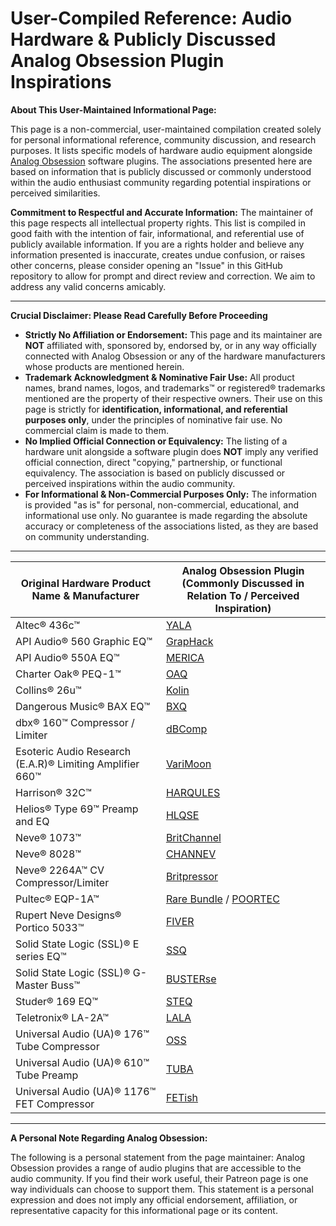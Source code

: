 # User-Compiled Reference: Audio Hardware & Publicly Discussed Analog Obsession Plugin Inspirations

**About This User-Maintained Informational Page:**

This page is a non-commercial, user-maintained compilation created solely for personal informational reference, community discussion, and research purposes. It lists specific models of hardware audio equipment alongside [Analog Obsession](https://www.patreon.com/analogobsession) software plugins. The associations presented here are based on information that is publicly discussed or commonly understood within the audio enthusiast community regarding potential inspirations or perceived similarities.

**Commitment to Respectful and Accurate Information:**
The maintainer of this page respects all intellectual property rights. This list is compiled in good faith with the intention of fair, informational, and referential use of publicly available information. If you are a rights holder and believe any information presented is inaccurate, creates undue confusion, or raises other concerns, please consider opening an "Issue" in this GitHub repository to allow for prompt and direct review and correction. We aim to address any valid concerns amicably.

---

**Crucial Disclaimer: Please Read Carefully Before Proceeding**

* **Strictly No Affiliation or Endorsement:** This page and its maintainer are **NOT** affiliated with, sponsored by, endorsed by, or in any way officially connected with Analog Obsession or any of the hardware manufacturers whose products are mentioned herein.
* **Trademark Acknowledgment & Nominative Fair Use:** All product names, brand names, logos, and trademarks™ or registered® trademarks mentioned are the property of their respective owners. Their use on this page is strictly for **identification, informational, and referential purposes only**, under the principles of nominative fair use. No commercial claim is made to them.
* **No Implied Official Connection or Equivalency:** The listing of a hardware unit alongside a software plugin does **NOT** imply any verified official connection, direct "copying," partnership, or functional equivalency. The association is based on publicly discussed or perceived inspirations within the audio community.
* **For Informational & Non-Commercial Purposes Only:** The information is provided "as is" for personal, non-commercial, educational, and informational use only. No guarantee is made regarding the absolute accuracy or completeness of the associations listed, as they are based on community understanding.

---

| Original Hardware Product Name & Manufacturer                | Analog Obsession Plugin (Commonly Discussed in Relation To / Perceived Inspiration)   |
|--------------------------------------------------------------|---------------------------------------------------------------------------------------|
| Altec® 436c™                                                 | [YALA](https://www.patreon.com/posts/yala-34323384)                                   |
| API Audio® 560 Graphic EQ™                                   | [GrapHack](https://www.patreon.com/posts/graphack-80663451)                           |
| API Audio® 550A EQ™                                          | [MERICA](https://www.patreon.com/posts/american-bundle-55358141)                      |
| Charter Oak® PEQ-1™                                          | [OAQ](https://www.patreon.com/posts/oaq-69993062)                                     |
| Collins® 26u™                                                | [Kolin](https://www.patreon.com/posts/49184069)                                       |
| Dangerous Music® BAX EQ™                                     | [BXQ](https://www.patreon.com/posts/bxq-35000375)                                     |
| dbx® 160™ Compressor / Limiter                               | [dBComp](https://www.patreon.com/posts/dbcomp-56933944)                               |
| Esoteric Audio Research (E.A.R)® Limiting Amplifier 660™     | [VariMoon](https://www.patreon.com/posts/varimoon-34323360)                           |
| Harrison® 32C™                                               | [HARQULES](https://www.patreon.com/posts/harqules-34306427)                           |
| Helios® Type 69™ Preamp and EQ                               | [HLQSE](https://www.patreon.com/posts/hlqse-34292290)                                 |
| Neve® 1073™                                                  | [BritChannel](https://www.patreon.com/posts/britbundle-79798060)                      |
| Neve® 8028™                                                  | [CHANNEV](https://www.patreon.com/posts/channev-52960238)                             |
| Neve® 2264A™ CV Compressor/Limiter                           | [Britpressor ](https://www.patreon.com/posts/britbundle-79798060)                     |
| Pultec® EQP-1A™                                              | [Rare Bundle](https://www.patreon.com/posts/rare-bundle-90832098) / [POORTEC](https://www.patreon.com/posts/poortec-119632465) |
| Rupert Neve Designs® Portico 5033™                           | [FIVER](https://www.patreon.com/posts/fiver-48483719)                                 |
| Solid State Logic (SSL)® E series EQ™                        | [SSQ](https://www.patreon.com/posts/ssq-54598496)                                     |
| Solid State Logic (SSL)® G-Master Buss™                      | [BUSTERse](https://www.patreon.com/posts/busterse-42658623)                           |
| Studer® 169 EQ™                                              | [STEQ](https://www.patreon.com/posts/steq-35318911)                                   |
| Teletronix® LA-2A™                                           | [LALA](https://www.patreon.com/posts/lala-36128829)                                   |
| Universal Audio (UA)® 176™ Tube Compressor                   | [OSS](https://www.patreon.com/posts/oss-34292591)                                     |
| Universal Audio (UA)® 610™ Tube Preamp                       | [TUBA](https://www.patreon.com/posts/49184069)                                        |
| Universal Audio (UA)® 1176™ FET Compressor                   | [FETish](https://www.patreon.com/posts/51962024)                                      |

---

**A Personal Note Regarding Analog Obsession:**

The following is a personal statement from the page maintainer: Analog Obsession provides a range of audio plugins that are accessible to the audio community. If you find their work useful, their Patreon page is one way individuals can choose to support them. This statement is a personal expression and does not imply any official endorsement, affiliation, or representative capacity for this informational page or its content.

